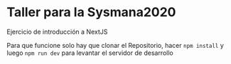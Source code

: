 # Taller para la Sysmana2020

Ejercicio de introducción a NextJS

Para que funcione solo hay que clonar el Repositorio, hacer `npm install` y luego `npm run dev` para levantar el servidor de desarrollo

